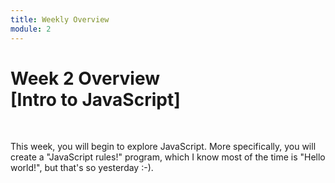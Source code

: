 ```yaml
---
title: Weekly Overview
module: 2
---
```


# Week 2 Overview<br />[Intro to JavaScript]


<br />



<!-- <div class="embed-responsive embed-responsive-16by9"><iframe class="embed-responsive-item" src="https://www.youtube.com/embed/GGX5lm2me0A" frameborder="0" allowfullscreen></iframe></div> -->


This week, you will begin to explore JavaScript. More specifically, you will create a "JavaScript rules!" program, which I know most of the time is "Hello world!", but that's so yesterday :-).

